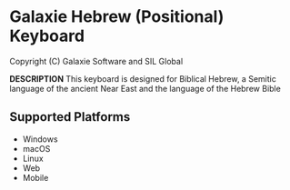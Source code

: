 Galaxie Hebrew (Positional) Keyboard
=====================

Copyright (C) Galaxie Software and SIL Global

__DESCRIPTION__
This keyboard is designed for Biblical Hebrew, a Semitic language of the ancient Near East and the language of the Hebrew Bible


Supported Platforms
-------------------
 * Windows
 * macOS
 * Linux
 * Web
 * Mobile


